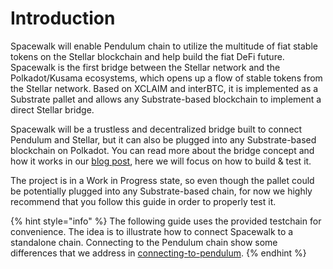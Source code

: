 # Introduction

Spacewalk will enable Pendulum chain to utilize the multitude of fiat stable tokens on the Stellar blockchain and help build the fiat DeFi future. Spacewalk is the first bridge between the Stellar network and the Polkadot/Kusama ecosystems, which opens up a flow of stable tokens from the Stellar network. Based on XCLAIM and interBTC, it is implemented as a Substrate pallet and allows any Substrate-based blockchain to implement a direct Stellar bridge.

Spacewalk will be a trustless and decentralized bridge built to connect Pendulum and Stellar, but it can also be plugged into any Substrate-based blockchain on Polkadot. You can read more about the bridge concept and how it works in our [blog post](https://pendulum-chain.medium.com/introducing-spacewalk-the-trust-minimized-bridge-between-stellar-and-pendulum-68ddbe7349a0), here we will focus on how to build & test it.

The project is in a Work in Progress state, so even though the pallet could be potentially plugged into any Substrate-based chain, for now we highly recommend that you follow this guide in order to properly test it.

{% hint style="info" %}
The following guide uses the provided testchain for convenience. The idea is to illustrate how to connect Spacewalk to a standalone chain. Connecting to the Pendulum chain show some differences that we address in [connecting-to-pendulum](connecting-to-pendulum/ "mention").
{% endhint %}
